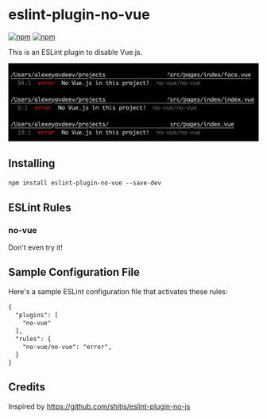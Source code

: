# eslint-plugin-no-vue

[![npm](https://img.shields.io/npm/v/eslint-plugin-no-vue.svg)](https://www.npmjs.com/package/eslint-plugin-no-vue)
[![npm](https://img.shields.io/npm/dm/eslint-plugin-no-vue.svg)](https://www.npmjs.com/package/eslint-plugin-no-vue)

This is an ESLint plugin to disable Vue.js.

![](demo.png)

## Installing

`npm install eslint-plugin-no-vue --save-dev`

## ESLint Rules

### no-vue

Don't even try it!

## Sample Configuration File

Here's a sample ESLint configuration file that activates these rules:

```
{
  "plugins": [
    "no-vue"
  ],
  "rules": {
    "no-vue/no-vue": "error",
  }
}
```

## Credits

Inspired by https://github.com/shitjs/eslint-plugin-no-js
